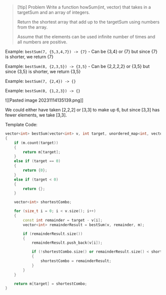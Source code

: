>[!tip] Problem
>Write a function howSum(int, vector) that takes in a targetSum and an array of integers.
>
>Return the shortest array that add up to the targetSum using numbers from the array.
>
>Assume that the elements can be used infinite number of times and all numbers are positive.

Example:
	`bestSum(7, {5,3,4,7}) -> {7}`
	- Can be {3,4} or {7} but since {7} is shorter, we return {7}

Example:
	`bestSum(8, {2,3,5}) -> {3,5}`
	- Can be {2,2,2,2} or {3,5} but since {3,5} is shorter, we return {3,5}

Example:
	`bestSum(7, {2,4}) -> {}`

Example:
	`bestSum(0, {1,2,3}) -> {}`


![[Pasted image 20231114135139.png]]


We could either have taken [2,2,2] or [3,3] to make up 6, but since [3,3] has fewer elements, we take [3,3].


Template Code:
```cpp
vector<int> bestSum(vector<int> v, int target, unordered_map<int, vector<int>>& m)
{
    if (m.count(target))
    {
        return m[target];
    }
    else if (target == 0)
    {
        return {0};
    }
    else if (target < 0)
    {
        return {};
    }

    vector<int> shortestCombo;

    for (size_t i = 0; i < v.size(); i++)
    {
        const int remainder = target - v[i];
        vector<int> remainderResult = bestSum(v, remainder, m);

        if (remainderResult.size())
        {
            remainderResult.push_back(v[i]);

            if (!shortestCombo.size() or remainderResult.size() < shortestCombo.size())
            {
                shortestCombo = remainderResult;
            }
        }
    }

    return m[target] = shortestCombo;
}
```

